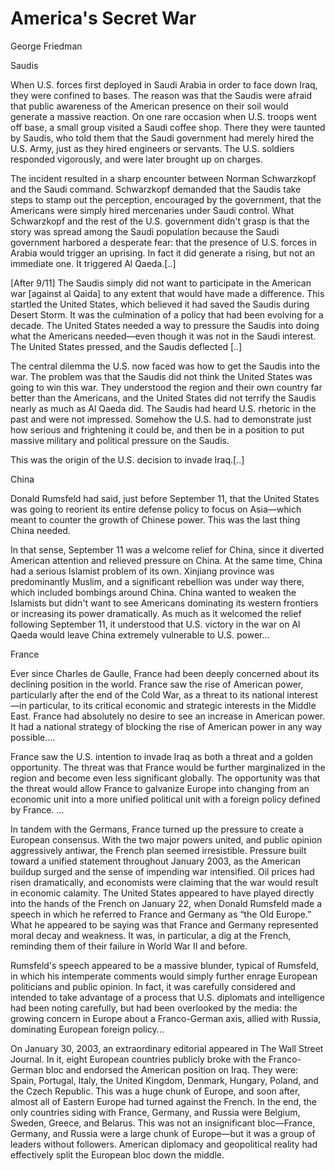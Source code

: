 # America's Secret War

George Friedman

Saudis

When U.S. forces first deployed in Saudi Arabia in order to face down
Iraq, they were confined to bases. The reason was that the Saudis were
afraid that public awareness of the American presence on their soil
would generate a massive reaction. On one rare occasion when
U.S. troops went off base, a small group visited a Saudi coffee
shop. There they were taunted by Saudis, who told them that the Saudi
government had merely hired the U.S. Army, just as they hired
engineers or servants. The U.S. soldiers responded vigorously, and
were later brought up on charges.

The incident resulted in a sharp encounter between Norman Schwarzkopf
and the Saudi command. Schwarzkopf demanded that the Saudis take steps
to stamp out the perception, encouraged by the government, that the
Americans were simply hired mercenaries under Saudi control. What
Schwarzkopf and the rest of the U.S. government didn't grasp is that
the story was spread among the Saudi population because the Saudi
government harbored a desperate fear: that the presence of U.S. forces
in Arabia would trigger an uprising. In fact it did generate a rising,
but not an immediate one. It triggered Al Qaeda.[..]

[After 9/11] The Saudis simply did not want to participate in the
American war [against al Qaida] to any extent that would have made a
difference. This startled the United States, which believed it had
saved the Saudis during Desert Storm. It was the culmination of a
policy that had been evolving for a decade. The United States needed a
way to pressure the Saudis into doing what the Americans needed—even
though it was not in the Saudi interest. The United States pressed,
and the Saudis deflected [..]

The central dilemma the U.S. now faced was how to get the Saudis into
the war. The problem was that the Saudis did not think the United
States was going to win this war. They understood the region and their
own country far better than the Americans, and the United States did
not terrify the Saudis nearly as much as Al Qaeda did. The Saudis had
heard U.S. rhetoric in the past and were not impressed. Somehow the
U.S. had to demonstrate just how serious and frightening it could be,
and then be in a position to put massive military and political
pressure on the Saudis.

This was the origin of the U.S. decision to invade Iraq.[..] 

<a name='china'></a>

China

Donald Rumsfeld had said, just before September 11, that the
United States was going to reorient its entire defense policy to focus
on Asia—which meant to counter the growth of Chinese power.  This was
the last thing China needed.

In that sense, September 11 was a welcome relief for China, since it
diverted American attention and relieved pressure on China. At the
same time, China had a serious Islamist problem of its own. Xinjiang
province was predominantly Muslim, and a significant rebellion was
under way there, which included bombings around China.  China wanted
to weaken the Islamists but didn't want to see Americans dominating
its western frontiers or increasing its power dramatically. As much as
it welcomed the relief following September 11, it understood that
U.S. victory in the war on Al Qaeda would leave China extremely
vulnerable to U.S. power...

<a name='france'></a>

France

Ever since Charles de Gaulle, France had been deeply concerned about
its declining position in the world. France saw the rise of American
power, particularly after the end of the Cold War, as a threat to its
national interest—in particular, to its critical economic and
strategic interests in the Middle East. France had absolutely no
desire to see an increase in American power. It had a national
strategy of blocking the rise of American power in any way possible....

France saw the U.S. intention to invade Iraq as both a threat and a
golden opportunity. The threat was that France would be further
marginalized in the region and become even less significant globally.
The opportunity was that the threat would allow France to galvanize
Europe into changing from an economic unit into a more unified
political unit with a foreign policy defined by France. ...

In tandem with the Germans, France turned up the pressure to create a
European consensus. With the two major powers united, and public
opinion aggressively antiwar, the French plan seemed
irresistible. Pressure built toward a unified statement throughout
January 2003, as the American buildup surged and the sense of
impending war intensified. Oil prices had risen dramatically, and
economists were claiming that the war would result in economic
calamity.  The United States appeared to have played directly into the
hands of the French on January 22, when Donald Rumsfeld made a speech
in which he referred to France and Germany as “the Old Europe.” What
he appeared to be saying was that France and Germany represented moral
decay and weakness.  It was, in particular, a dig at the French,
reminding them of their failure in World War II and before.

Rumsfeld's speech appeared to be a massive blunder, typical of
Rumsfeld, in which his intemperate comments would simply further
enrage European politicians and public opinion. In fact, it was
carefully considered and intended to take advantage of a process that
U.S. diplomats and intelligence had been noting carefully, but had
been overlooked by the media: the growing concern in Europe about a
Franco-German axis, allied with Russia, dominating European foreign
policy...

On January 30, 2003, an extraordinary editorial appeared in The Wall
Street Journal. In it, eight European countries publicly broke with
the Franco-German bloc and endorsed the American position on Iraq.
They were: Spain, Portugal, Italy, the United Kingdom, Denmark,
Hungary, Poland, and the Czech Republic. This was a huge chunk of
Europe, and soon after, almost all of Eastern Europe had turned
against the French.  In the end, the only countries siding with
France, Germany, and Russia were Belgium, Sweden, Greece, and
Belarus. This was not an insignificant bloc—France, Germany, and
Russia were a large chunk of Europe—but it was a group of leaders
without followers. American diplomacy and geopolitical reality had
effectively split the European bloc down the middle.
